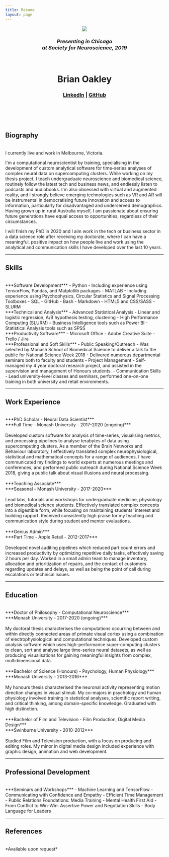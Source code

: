 ```yaml
---
title: Resume
layout: page
---
```


<header class="header-resume {% if site.animation %}animated{% endif %}">

<a class="link">
    <img class="selfie" src="../assets/images/sfn_poster.png" />
</a>
<h3 class="description"><i>Presenting in Chicago<br> at Society for Neuroscience, 2019</i></h3><br>

<h1>Brian Oakley</h1>
<h3 class="description"><a href="http://www.linkedin.com/in/broak">LinkedIn</a>  |  <a href="http://www.github.com/broak">GitHub</a></h3><br>
<br>

</header>

## Biography

<br>
I currently live and work in Melbourne, Victoria.

I'm a computational neuroscientist by training, specialising in the development of custom analytical software for time-series analyses of complex neural data on supercomputing clusters. While working on my thesis project, I teach undergraduate neuroscience and biomedical science, routinely follow the latest tech and business news, and endlessly listen to podcasts and audiobooks. I'm also obsessed with virtual and augmented reality, and I strongly believe emerging technologies such as VR and AR will be instrumental in democratising future innovation and access to information, particularly for disadvantaged and underserved demographics. Having grown up in rural Australia myself, I am passionate about ensuring future generations have equal access to opportunities, regardless of their circumstances.

I will finish my PhD in 2020 and I aim work in the tech or business sector in a data science role after receiving my doctorate, where I can have a meaningful, positive impact on how people live and work using the analytical and communication skills I have developed over the last 10 years.

---
## Skills

<br>
***Software Development***
- Python
	- Including experience using TensorFlow, Pandas, and Matplotlib packages
- MATLAB
	- Including experience using Psychophysics, Circular Statistics and Signal Processing Toolboxes
- SQL
- GitHub
- Bash
- Markdown
- HTML5 and CSS/SASS
- SLURM

<br>
***Technical and Analysis***
- Advanced Statistical Analysis
	- Linear and logistic regression, A/B hypothesis testing, clustering
- High Performance Computing (SLURM)
- Business Intelligence tools such as Power BI
- Statistical Analysis tools such as SPSS

<br>
***Productivity Software***
- Microsoft Office
- Adobe Creative Suite
- Trello / Jira

<br>
***Professional and Soft Skills***
- Public Speaking/Outreach
	- Was selected by Monash School of Biomedical Science to deliver a talk to the public for National Science Week 2018
	- Delivered numerous departmental seminars both to faculty and students
- Project Management
	- Self-managed my 4 year doctoral research project, and assisted in the supervision and management of Honours students.
- Communication Skills
	- Lead university-level classes and seminars, performed one-on-one training in both university and retail environments.

---
## Work Experience

<br>
***PhD Scholar - Neural Data Scientist***<br>
***Full Time - Monash University - 2017-2020 (ongoing)***<br>
<br>
Developed custom software for analysis of time-series, visualising metrics, and processing pipelines to analyse terabytes of data using supercomputing clusters. As a member of the Brain Networks and Behaviour laboratory, I effectively translated complex neurophysiological, statistical and mathematical concepts for a range of audiences. I have communicated my findings to world experts at numerous meetings and conferences, and performed public outreach during National Science Week 2018, giving a public talk about visual illusions and neural processing.

<br>
<br>
***Teaching Associate***<br>
***Seasonal - Monash University - 2017-2020***<br>
<br>
Lead labs, tutorials and workshops for undergraduate medicine, physiology and biomedical science students. Effectively translated complex concepts into a digestible form, while focusing on maintaining students' interest and building rapport. Received consistently high praise for my teaching and communication style during student and mentor evaluations.

<br>
<br>
***Genius Admin***<br>
***Part Time - Apple Retail - 2012-2017***<br>
<br>
Developed novel auditing pipelines which reduced part count errors and increased productivity by optimizing repetitive daily tasks, effectively saving 2 hours per day. Worked in a small admin team to manage inventory, allocation and prioritization of repairs, and the contact of customers regarding updates and delays, as well as being the point of call during escalations or technical issues. 

---
## Education

<br>
***Doctor of Philosophy - Computational Neuroscience***<br>
***Monash University - 2017-2020 (ongoing)***<br>
<br>
My doctoral thesis characterises the computations occurring between and within directly connected areas of primate visual cortex using a combination of electrophysiological and computational techniques. Developed custom analysis software which uses high-performance super-computing clusters to clean, sort and analyse large time-series neural datasets, as well as producing visualisations for gaining meaningful insights from complex, multidimensional data.

<br>
<br>
***Bachelor of Science (Honours) - Psychology, Human Physiology***<br>
***Monash University - 2013-2016***<br>
<br>
My honours thesis characterised the neuronal activity representing motion direction changes in visual stimuli. My co-majors in psychology and human physiology involved training in statistical analyses, scientific report writing, and critical thinking, among domain-specific knowledge. Graduated with high distinction.

<br>
<br>
***Bachelor of Film and Television - Film Production, Digital Media Design***<br>
***Swinburne University - 2010-2012***<br>
<br>
Studied Film and Television production, with a focus on producing and editing roles. My minor in digital media design included experience with graphic design, animation and web development.

---
## Professional Development

<br>
***Seminars and Workshops***
- Machine Learning and TensorFlow
- Communicating with Confidence and Empathy
- Efficient Time Management
- Public Relations Foundations: Media Training
- Mental Health First Aid
- From Conflict to Win-Win: Assertive Power and Negotiation Skills
- Body Language for Leaders

---
## References

<br>
*Available upon request*